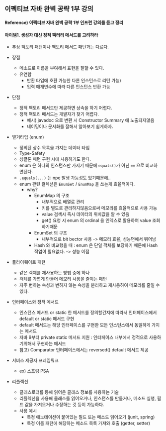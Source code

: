 ## 이펙티브 자바 완벽 공략 1부 강의

#### Reference) 이펙티브 자바 완벽 공략 1부 인프런 강의를 듣고 정리


#### 아이템1. 생성자 대신 정적 팩터리 메서드를 고려하라

- 추상 팩토리 패턴이나 팩토리 메서드 패턴과는 다르다.

- 장점 
  - 메소드로 이름을 부여해서 표현을 잘할 수 있다.
  - 유연함
    - 반환 타입에 호환 가능한 다른 인스턴스로 리턴 가능)
    - 입력 매개변수에 따라 다른 인스턴스 반환 가능
- 단점
  - 정적 팩토리 메서드만 제공하면 상속을 하기 어렵다.
  - 정적 팩토리 메서드는 개발자가 찾기 어렵다.
    - 예시) javadoc 으로 변환 시 Constructor Summary 에 노출되지않음
    - 네이밍이나 문서화를 잘해서 알아보기 쉽게하자.

- 열거타입 (enum)
  - 정의된 상수 목록을 가지는 데이터 타입
  - Type-Safety
  - 싱글톤 패턴 구현 시에 사용하기도 한다.
  - enum 은 하나의 인스턴스만 가지기 때문에 ```equals()```가 아닌 ```==``` 으로 비교하면된다.
  - ```.equals(...)``` 는 npe 발생 가능성도 있기때문에..
  - enum 관련 컬렉션은 ```EnumSet``` / ```EnumMap``` 을 쓰는게 효율적이다.
      - why?
          - EnumMap 의 구조
              - 내부적으로 배열로 관리
              - 키를 별도로 관리하지않음으로써 메모리를 효율적으로 사용 가능
              - value 검색시 즉시 데이터의 위치값을 알 수 있음
              - get() 요청 시 enum 의 ordinal 을 인덱스로 활용하여 value 조회하기때문
          - EnumSet 의 구조
              - 내부적으로 bit bector 사용 -> 메모리 효율, 성능면에서 뛰어남 
          - Hash 와 비교했을 때 : enum 은 단일 객체를 보장하기 때문에 Hash 작업이 필요없다. -> 성능 이점
       
- 플라이웨이트 패턴
  - 같은 객체를 재사용하는 방법 중에 하나
  - 객체를 가볍게 만들어 메모리 사용을 줄이는 패턴
  - 자주 변하는 속성과 변하지 않는 속성을 분리하고 재사용하여 메모리를 줄일 수 있다.

- 인터페이스와 정적 메서드
  - 인스턴스 메서드 or static 한 메서드를 정의할건지에 따라서 인터페이스에서 default or static 메서드 구현
  - default 메서드는 해당 인터페이스를 구현한 모든 인스턴스에서 동일하게 가지는 메서드
  - 자바 9부터 private static 메서드 지원 : 인터페이스 내부에서 정적으로 사용하기위해서 구현하는 메서드
  - 참고) Comparator 인터페이스에서는 reversed() default 메서드 제공
 
- 서비스 제공자 프레임워크
  - ex) 스프링 PSA

- 리플렉션
  - 클래스로더를 통해 읽어온 클래스 정보를 사용하는 기술
  - 리플렉션을 사용해 클래스를 읽어오거나, 인스턴스를 만들거나, 메소드 실행, 필드 값을 가져오거나 수정하는 것 등이 가능하다.
  - 사용 예시
    - 특정 애노테이션이 붙어있는 필드 또는 메소드 읽어오기 (junit, spring)
    - 특정 이름 패턴에 해당하는 메소드 목록 가져와 호출 (getter, setter)

  
